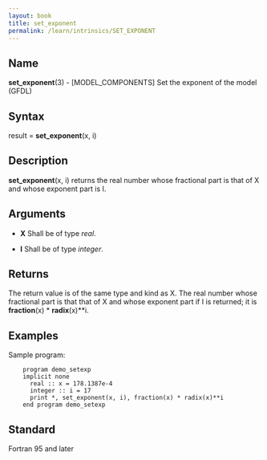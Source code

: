 ```yaml
---
layout: book
title: set_exponent
permalink: /learn/intrinsics/SET_EXPONENT
---
```

## __Name__

__set\_exponent__(3) - \[MODEL\_COMPONENTS\] Set the exponent of the model
(GFDL)

## __Syntax__

result = __set\_exponent__(x, i)

## __Description__

__set\_exponent__(x, i) returns the real number whose fractional part is
that of X and whose exponent part is I.

## __Arguments__

  - __X__
    Shall be of type _real_.

  - __I__
    Shall be of type _integer_.

## __Returns__

The return value is of the same type and kind as X. The real number
whose fractional part is that that of X and whose exponent part if I is
returned; it is __fraction__(x) \* __radix__(x)\*\*i.

## __Examples__

Sample program:

```
    program demo_setexp
    implicit none
      real :: x = 178.1387e-4
      integer :: i = 17
      print *, set_exponent(x, i), fraction(x) * radix(x)**i
    end program demo_setexp
```

## __Standard__

Fortran 95 and later
